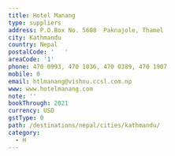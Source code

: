```yaml
---
title: Hotel Manang
type: suppliers
address: P.O.Box No. 5608  Paknajole, Thamel
city: Kathmandu
country: Nepal
postalCode: '   '
areaCode: '1'
phone: 470 0993, 470 1036, 470 0389, 470 1907
mobile: 0
email: htlmanang@vishnu.ccsl.com.np
www: www.hotelmanang.com
note: ''
bookThrough: 2021
currency: USD
gstType: 0
path: /destinations/nepal/cities/kathmandu/
category:
  - H
---
```


